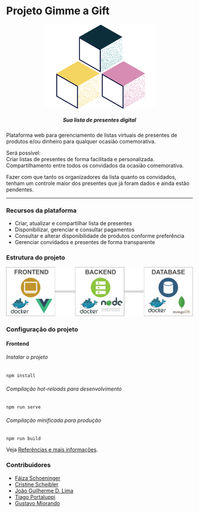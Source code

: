 # Projeto Gimme a Gift


<p align="center">
    <img width="300px" src="https://github.com/cris-scheib/gimme-a-gift/blob/main/front/src/assets/icon.svg">
</p>
<h5 align="center">
  Sua lista de presentes digital
</h5>
<p>Plataforma web para gerenciamento de listas virtuais de presentes de produtos e/ou dinheiro para qualquer ocasião comemorativa.</p>
<p>Será possível: <br> Criar listas de presentes de forma facilitada e personalizada. Compartilhamento entre todos os convidados da ocasião comemorativa.</p>
<p>Fazer com que tanto os organizadores da lista quanto os convidados, tenham um controle maior dos presentes que já foram dados e ainda estão pendentes.</p>

----------------------------

### Recursos da plataforma

- Criar, atualizar e compartilhar lista de presentes
- Disponibilizar, gerenciar e consultar pagamentos
- Consultar e alterar disponibilidade de produtos conforme preferência
- Gerenciar convidados e presentes de forma transparente

### Estrutura do projeto 
<p align="center">
  <img src="https://raw.githubusercontent.com/cris-scheib/gimme-a-gift/main/front/public/estrutura.jpeg">
</p>

### Configuração do projeto

#### Frontend

###### Instalar o projeto
```
npm install
```
###### Compilação hot-reloads para desenvolvimento
```
npm run serve
```
###### Compilação minificada para produção
```
npm run build
```
Veja [Referências e mais informações](https://cli.vuejs.org/config/).

### Contribuidores
- [Fáiza Schoeninger](https://github.com/faizaleticia)
- [Cristine Scheibler](https://github.com/cris-scheib)
- [João Guilherme D. Lima](https://github.com/JoaoGDLima)
- [Tiago Portaluppi](https://github.com/tiagoportaluppi)
- [Gustavo Miorando](https://github.com/gutomiorando)